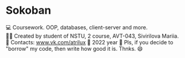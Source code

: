# Sokoban
💻 Coursework. OOP, databases, client-server and more.<br />
👩‍🎓 Created by student of NSTU, 2 course, AVT-043, Sivirilova Mariia.<br />
📡 Contacts: www.vk.com/atrilux
📆 2022 year
🥺 Pls, if you decide to "borrow" my code, then write how good it is. Thnks. 😄
